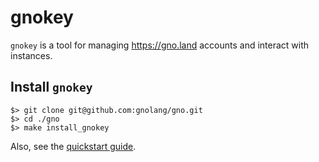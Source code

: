 # gnokey

`gnokey` is a tool for managing https://gno.land accounts and interact with instances.

## Install `gnokey`

    $> git clone git@github.com:gnolang/gno.git
    $> cd ./gno
    $> make install_gnokey

Also, see the [quickstart guide](https://github.com/gnolang/gno/blob/master/docs/users/interact-with-gnokey.md).

